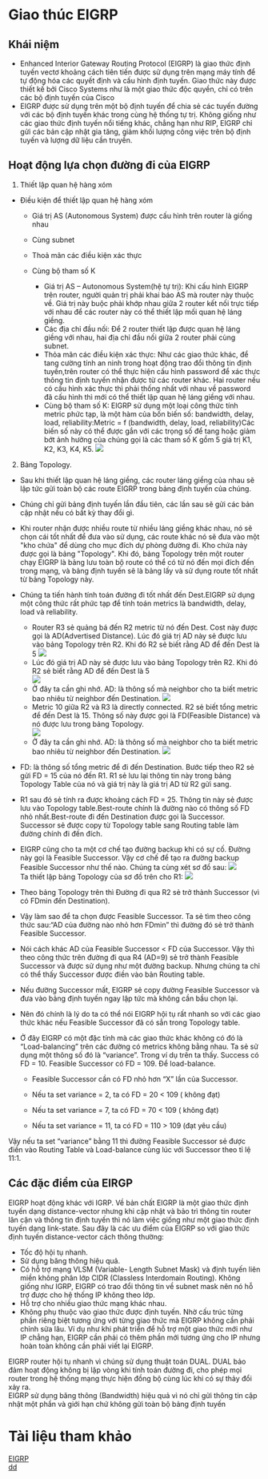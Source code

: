 # Giao thúc EIGRP
## Khái niệm
* Enhanced Interior Gateway Routing Protocol (EIGRP) là giao thức định tuyến vectơ khoảng cách tiên tiến được sử dụng trên mạng máy tính để tự động hóa các quyết định và cấu hình định tuyến. Giao thức này được thiết kế bởi Cisco Systems như là một giao thức độc quyền, chỉ có trên các bộ định tuyến của Cisco
* EIGRP được sử dụng trên một bộ định tuyến để chia sẻ các tuyến đường với các bộ định tuyến khác trong cùng hệ thống tự trị. Không giống như các giao thức định tuyến nổi tiếng khác, chẳng hạn như RIP, EIGRP chỉ gửi các bản cập nhật gia tăng, giảm khối lượng công việc trên bộ định tuyến và lượng dữ liệu cần truyền.
## Hoạt động lựa chọn đường đi của EIGRP
1. Thiết lập quan hệ hàng xóm
* Điều kiện để thiết lập quan hệ hàng xóm
    * Giá trị AS (Autonomous System) được cấu hình trên router là giống nhau
    * Cùng subnet
    * Thoả mãn các điều kiện xác thực
    * Cùng bộ tham số K
            
        * Giá trị AS – Autonomous System(hệ tự trị): Khi cấu hình EIGRP trên router, người quản trị phải khai báo AS mà router này thuộc về. Giá trị này buộc phải khớp nhau giữa 2 router kết nối trực tiếp với nhau để các router này có thể thiết lập mối quan hệ láng giềng.    
        * Các địa chỉ đầu nối: Để 2 router thiết lập được quan hệ láng giềng với nhau, hai địa chỉ đầu nối giữa 2 router phải cùng subnet.
        * Thỏa mãn các điều kiện xác thực: Như các giao thức khác, để tang cường tính an ninh trong hoạt động trao đổi thông tin định tuyến,trên router có thể thực hiện cấu hình password để xác thực thông tin định tuyến nhận được từ các router khác. Hai router nếu có cấu hình xác thực thì phải thống nhất với nhau về password đã cấu hình thì mới có thể thiết lập quan hệ láng giềng với nhau.
        * Cùng bộ tham số K: EIGRP sử dụng một loại công thức tính metric phức tạp, là một hàm của bốn biến số: bandwidth, delay, load, reliability:Metric = f (bandwidth, delay, load, reliability)Các biến số này có thể được gắn với các trọng số để tang hoặc giảm bớt ảnh hưởng của chúng gọi là các tham số K gồm 5 giá trị K1, K2, K3, K4, K5. 
        ![](../CCNA/images/z3463869588654_0e4455537d711d853a9a8b903dbcd442.jpg)


2. Bảng Topology.      
* Sau khi thiết lập quan hệ láng giềng, các router láng giềng của nhau sẽ lập tức gửi toàn bộ các route EIGRP trong bảng định tuyến của chúng.
* Chúng chỉ gửi bảng định tuyến lần đầu tiên, các lần sau sẽ gửi các bản cập nhật nếu có bất kỳ thay đổi gì.
* Khi router nhận được nhiều route từ nhiều láng giềng khác nhau, nó sẽ chọn cái tốt nhất để đưa vào sử dụng, các route khác nó sẽ đưa vào một "kho chứa" để dùng cho mục đích dự phòng đường đi. Kho chứa này được gọi là bảng "Topology". Khi đó, bảng Topology trên một router chạy EIGRP là bảng lưu toàn bộ route có thể có từ nó đến mọi đích đến trong mạng, và bảng định tuyến sẽ là bảng lấy và sử dụng route tốt nhất từ bảng Topology này.
* Chúng ta tiến hành tính toán đường đi tốt nhất đến Dest.EIGRP sử dụng một công thức rất phức tạp để tính toán metrics là bandwidth, delay, load và reliability.   
    * Router R3 sẻ quảng bá đến R2 metric từ nó đến Dest. Cost này được gọi là AD(Advertised Distance). Lúc đó giá trị AD này sẻ được lưu vào bảng Topology trên R2. Khi đó R2 sẻ biết rằng AD để đến Dest là 5
![](../CCNA/images/z3463916542609_f2e43edd2335cb1f814dd18b3e62fbf1.jpg)     
    * Lúc đó giá trị AD này sẻ được lưu vào bảng Topology trên R2. Khi đó R2 sẻ biết rằng AD để đến Dest là 5     
![](../CCNA/images/z3463922765815_762c1c67cdc7570025ecf45a7bb1c29f.jpg)     
    * Ở đây ta cần ghi nhớ. AD: là thông số mà neighbor cho ta biết metric bao nhiêu từ neighbor đến Destination.
![](../CCNA/images/z3463922765815_762c1c67cdc7570025ecf45a7bb1c29f.jpg)    
    * Metric 10 giữa R2 và R3 là directly connected. R2 sẻ biết tổng metric để đến Dest là 15. Thông số này được gọi là FD(Feasible Distance) và nó được lưu trong bảng Topology.     
![](../CCNA/images/z3463937211955_1fbf28288f56494557daa38311b1d6f1.jpg)     
    * Ở đây ta cần ghi nhớ. AD: là thông số mà neighbor cho ta biết metric bao nhiêu từ neighbor đến Destination.
![](../CCNA/images/z3464192677497_afd267f4ac4591e8e26c098d02fd6030.jpg)
 * FD: là thông số tổng metric để đi đến Destination. Bước tiếp theo R2 sẻ gửi FD = 15 của nó đến R1. R1 sẻ lưu lại thông tin này trong bảng Topology Table của nó và giá trị này là giá trị AD từ R2 gửi sang.

* R1 sau đó sẻ tính ra được khoảng cách FD = 25. Thông tin này sẻ được lưu vào Topology table.Best-route chính là đường nào có thông số FD nhỏ nhất.Best-route đi đến Destination được gọi là Successor. Successor sẻ được copy từ Topology table sang Routing table làm đường chính đi đến đích.

* EIGRP cũng cho ta một cơ chế tạo đường backup khi có sự cố. Đường này gọi là Feasible Successor. Vậy cơ chế để tạo ra đường backup Feasible Successor như thế nào. Chúng ta cùng xét sơ đồ sau:
![](../CCNA/images/z3464205041822_f4f593583b34435e5e1c47e27fa8e6c8.jpg)    
Ta thiết lập bảng Topology của sơ đồ trên cho R1:
![](../CCNA/images/z3464205886476_227d170b0e7e71acb8fcf24056e64900.jpg)    
* Theo bảng Topology trên thì Đường đi qua R2 sẻ trở thành Successor (vì có FDmin đến Destination).
* Vậy làm sao để ta chọn được Feasible Successor. Ta sẻ tìm theo công thức sau:“AD của đường nào nhỏ hơn FDmin” thì đường đó sẻ trở thành Feasible Successor.
* Nói cách khác AD của Feasible Successor < FD của Successor. Vậy thì theo công thức trên đường đi qua R4 (AD=9) sẻ trở thành Feasible Successor và  được sử dụng như một đường backup. Nhưng chúng ta chỉ có thể thấy Successor được điền vào bản Routing table.
* Nếu đường Successor mất, EIGRP sẻ copy đường Feasible Successor và đưa vào bảng định tuyến ngay lập tức mà không cần bầu chọn lại.
* Nên đó chính là lý do ta có thể nói EIGRP hội tụ rất nhanh so với các giao thức khác nếu Feasible Successor đã có sẳn trong Topology table.
* Ở đây EIGRP có một đặc tính mà các giao thức khác không có đó là “Load-balancing” trên các đường có metrics không bằng nhau. Ta sẻ sử dụng một thông số đó là “variance”. Trong ví dụ trên ta thấy. Success có FD = 10. Feasible Successor có FD = 109. Để load-balance.

    * Feasible Successor cần có FD nhỏ hơn “X” lần của Successor.

    * Nếu ta set variance = 2, ta có FD = 20 < 109 ( không đạt)

    * Nếu ta set variance = 7, ta có FD = 70 < 109 ( không đạt)

    * Nếu ta set variance = 11, ta có FD = 110 > 109 (đạt yêu cầu)

Vậy nếu ta set “variance” bằng 11 thì đường Feasible Successor sẻ được điền vào Routing Table và Load-balance cùng lúc với Successor theo tỉ lệ 11:1.
## Các đặc điểm của EIRGP
EIGRP hoạt động khác với IGRP. Về bản chất EIGRP là một giao thức định tuyến dạng distance-vector nhưng khi cập nhật và bảo trì thông tin router lân cận và thông tin định tuyến thì nó làm việc giống như một giao thức định tuyến dạng link-state. Sau đây là các ưu điểm của EIGRP so với giao thức định tuyến distance-vector cách thông thường:
* Tốc độ hội tụ nhanh.
* Sử dụng băng thông hiệu quả.
* Có hỗ trợ mạng VLSM (Variable- Length Subnet Mask) và định tuyến liên miền không phân lớp CIDR (Classless Interdomain Routing). Không giống như IGRP, EIGRP có trao đổi thông tin về subnet mask nên nó hỗ trợ được cho hệ thống IP không theo lớp.
* Hỗ trợ cho nhiều giao thức mạng khác nhau.
* Không phụ thuộc vào giao thức được định tuyến. Nhờ cấu trúc từng phần riêng biệt tương ứng với từng giao thức mà EIGRP không cần phải chỉnh sửa lâu. Ví dụ như khi phát triển để hỗ trợ một giao thức mới như IP chẳng hạn, EIGRP cần phải có thêm phần mới tương ứng cho IP nhưng hoàn toàn không cần phải viết lại EIGRP.    

EIGRP router hội tụ nhanh vì chúng sử dụng thuật toán DUAL. DUAL bảo đảm hoạt động không bị lặp vòng khi tính toán đường đi, cho phép mọi router  trong hệ thống mạng thực hiện đồng bộ cùng lúc khi có sự thảy đổi xảy ra.   
 EIGRP sử dụng băng thông (Bandwidth) hiệu quả vì nó chỉ gửi thông tin cập nhật một phần và giới hạn chứ không gửi toàn bộ bảng định tuyến

# Tài liệu tham khảo
[EIGRP](https://itforvn.com/tu-hoc-ccna-bai-13-giao-thuc-eigrp/)     
[dd](https://www.forum.vnpro.org/forum/ccnp-enterprise/encor/420991-giao-th%E1%BB%A9c-%C4%91%E1%BB%8Bnh-tuy%E1%BA%BFn-eigrp)